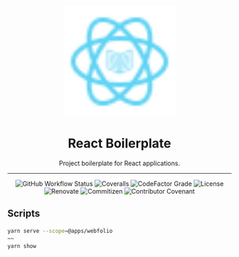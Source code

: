 <div align="center">
    <img
        alt="react boilerplate logo"
        height="250"
        src="logo.svg"
        width="250"
    />
    <h1>
        React Boilerplate
    </h1>
    <p>
        Project boilerplate for React applications.
    </p>
</div>

<hr>

<div align="center">

<a src="https://github.com/MenSeb/react-packages-boilerplate/actions">
    <img alt="GitHub Workflow Status" src="https://img.shields.io/github/actions/workflow/status/MenSeb/react-packages-boilerplate/build.yml">
</a>

<a src="https://coveralls.io/github/MenSeb/react-packages-boilerplate?branch=master">
    <img alt="Coveralls" src="https://img.shields.io/coverallsCoverage/github/MenSeb/react-packages-boilerplate">
</a>

<a src="https://www.codefactor.io/repository/github/menseb/react-packages-boilerplate">
    <img alt="CodeFactor Grade" src="https://img.shields.io/codefactor/grade/github/MenSeb/react-packages-boilerplate">
</a>

<a src="https://opensource.org/licenses/ISC">
    <img alt="License" src="https://img.shields.io/badge/License-ISC-forest.svg">
</a>

<a src="https://renovatebot.com/">
    <img alt="Renovate" src="https://img.shields.io/badge/renovate-enabled-brightgreen.svg">
</a>

<a src="http://commitizen.github.io/cz-cli/">
    <img alt="Commitizen" src="https://img.shields.io/badge/commitizen-friendly-brightgreen.svg">
</a>

<a src=".github/CODE_OF_CONDUCT.md">
    <img alt="Contributor Covenant" src="https://img.shields.io/badge/Contributor%20Covenant-2.1-0.svg">
</a>

</div>

## Scripts

```bash
yarn serve --scope=@apps/webfolio
~~
yarn show
```
